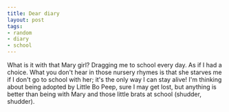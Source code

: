 ```yaml
---
title: Dear diary
layout: post
tags:
- random
- diary
- school
---
```


What is it with that Mary girl?  Dragging me to school every day. As if I had a choice.  What you don't hear in those nursery rhymes is that she starves me if I don't go to school with her; it's the only way I can stay alive!  I'm thinking about being adopted by Little Bo Peep, sure I may get lost, but anything is better than being with Mary and those little brats at school (shudder, shudder).
